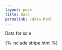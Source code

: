 ```yaml
---
layout: page
title: Data
permalink: /data.html
---
```


Data for sale

<form action="https://bvallieres.com/stripe-hook" method="POST">
  <script
    src="https://checkout.stripe.com/checkout.js" class="stripe-button"
    data-key="pk_test_Pn1zmm2b4NoYM43lDZMM6cJr"
    data-amount="2000"
    data-name="wired. thoughts."
    data-description="2 widgets ($20.00)"
    data-image="{{ site.images }}/logo.PNG">
  </script>
  <input name="amount" value="2000" type="hidden">
</form>

{% include stripe.html %} 

